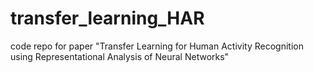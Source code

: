 # transfer_learning_HAR
code repo for paper "Transfer Learning for Human Activity Recognition using Representational Analysis of Neural Networks"
